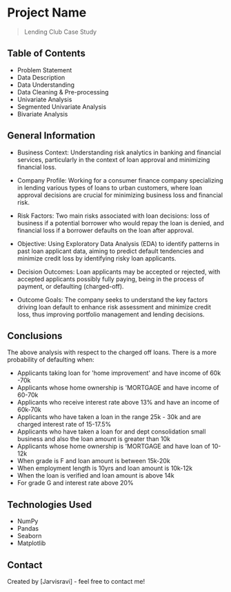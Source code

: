 # Project Name
> Lending Club Case Study


## Table of Contents
* Problem Statement
* Data Description
* Data Understanding
* Data Cleaning & Pre-processing
* Univariate Analysis
* Segmented Univariate Analysis
* Bivariate Analysis

<!-- You can include any other section that is pertinent to your problem -->

## General Information
- Business Context: Understanding risk analytics in banking and financial services, particularly in the context of loan approval and minimizing financial loss.

- Company Profile: Working for a consumer finance company specializing in lending various types of loans to urban customers, where loan approval decisions are crucial for minimizing business loss and financial risk.

- Risk Factors: Two main risks associated with loan decisions: loss of business if a potential borrower who would repay the loan is denied, and financial loss if a borrower defaults on the loan after approval.

- Objective: Using Exploratory Data Analysis (EDA) to identify patterns in past loan applicant data, aiming to predict default tendencies and minimize credit loss by identifying risky loan applicants.

- Decision Outcomes: Loan applicants may be accepted or rejected, with accepted applicants possibly fully paying, being in the process of payment, or defaulting (charged-off).

- Outcome Goals: The company seeks to understand the key factors driving loan default to enhance risk assessment and minimize credit loss, thus improving portfolio management and lending decisions.


<!-- You don't have to answer all the questions - just the ones relevant to your project. -->

## Conclusions
The above analysis with respect to the charged off loans. There is a more probability of defaulting when:
 
- Applicants taking loan for 'home improvement' and have income of 60k -70k
- Applicants whose home ownership is 'MORTGAGE and have income of 60-70k
- Applicants who receive interest rate above 13% and have an income of 60k-70k
- Applicants who have taken a loan in the range 25k - 30k and are charged interest rate of 15-17.5%
- Applicants who have taken a loan for and dept consolidation small business and also the loan amount is greater than 10k
- Applicants whose home ownership is 'MORTGAGE and have loan of 10-12k
- When grade is F and loan amount is between 15k-20k
- When employment length is 10yrs and loan amount is 10k-12k 
- When the loan is verified and loan amount is above 14k
- For grade G and interest rate above 20%

<!-- You don't have to answer all the questions - just the ones relevant to your project. -->


## Technologies Used
- NumPy
- Pandas
- Seaborn
- Matplotlib

<!-- As the libraries versions keep on changing, it is recommended to mention the version of library used in this project -->


## Contact
Created by [Jarvisravi] - feel free to contact me!


<!-- Optional -->
<!-- ## License -->
<!-- This project is open source and available under the [... License](). -->

<!-- You don't have to include all sections - just the one's relevant to your project -->